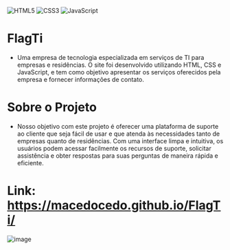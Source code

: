 
![HTML5](https://img.shields.io/badge/HTML5-E34F26?style=for-the-badge&logo=html5&logoColor=white)
![CSS3](https://img.shields.io/badge/CSS3-1572B6?style=for-the-badge&logo=css3&logoColor=white)
![JavaScript](https://img.shields.io/badge/JavaScript-F7DF1E?style=for-the-badge&logo=javascript&logoColor=black)

# FlagTi
- Uma empresa de tecnologia especializada em serviços de TI para empresas e residências.
O site foi desenvolvido utilizando HTML, CSS e JavaScript, e tem como objetivo apresentar os serviços oferecidos pela empresa e fornecer informações de contato.

# Sobre o Projeto
  
- Nosso objetivo com este projeto é oferecer uma plataforma de suporte ao cliente que seja fácil de usar e que atenda às necessidades tanto de empresas quanto de residências. Com uma interface limpa e intuitiva, os usuários podem acessar facilmente os recursos de suporte, solicitar assistência e obter respostas para suas perguntas de maneira rápida e eficiente.

# Link: https://macedocedo.github.io/FlagTi/

![image](https://github.com/macedocedo/FlagTi/assets/84480587/eae96889-6c8e-4555-be56-967e2a88f979)

